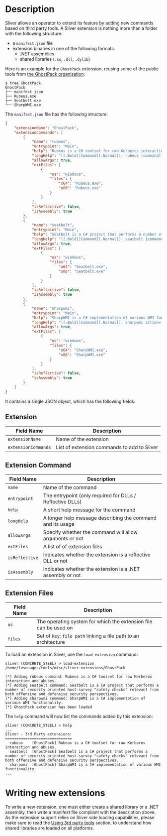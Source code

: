 # Description

Sliver allows an operator to extend its feature by adding new commands based on third party tools.
A Sliver extension is nothing more than a folder with the following structure:

- a `manifest.json` file
- extension binaries in one of the following formats:
  - .NET assemblies
  - shared libraries (`.so`, `.dll`, `.dylib`)

Here is an example for the `GhostPack` extension, reusing some of the public tools from [the GhostPack organisation](https://github.com/GhostPack):

```
$ tree GhostPack
GhostPack
├── manifest.json
├── Rubeus.exe
├── Seatbelt.exe
└── SharpWMI.exe
```

The `manifest.json` file has the following structure:

```json
{
    "extensionName": "GhostPack",
    "extensionCommands": [
        {
            "name": "rubeus",
            "entrypoint": "Main",
            "help": "Rubeus is a C# toolset for raw Kerberos interaction and abuses.",
            "longHelp": "[[.Bold]]Command[[.Normal]]: rubeus [command] [options]\n[[.Bold]]About:[[.Normal]] Rubeus is a C# toolset for raw Kerberos interaction and abuses.\n\nRun [[.Bold]]rubeus /help[[.Normal]] to list all examples.",
            "allowArgs": true,
            "extFiles": [
                {
                    "os": "windows",
                    "files": {
                        "x64": "Rubeus.exe",
                        "x86": "Rubeus.exe"
                    }
                }
            ],
            "isReflective": false,
            "isAssembly": true
        },
        {
            "name": "seatbelt",
            "entrypoint": "Main",
            "help": "Seatbelt is a C# project that performs a number of security oriented host-survey \"safety checks\" relevant from both offensive and defensive security perspectives.",
            "longHelp": "[[.Bold]]Command[[.Normal]]: seatbelt [command] [options]\n[[.Bold]]About:[[.Normal]] Seatbelt is a C# project that performs a number of security oriented host-survey \"safety checks\" relevant from both offensive and defensive security perspectives.\n\nRun [[.Bold]]seatbelt /help[[.Normal]] to list all examples.",
            "allowArgs": true,
            "extFiles": [
                {
                    "os": "windows",
                    "files": {
                        "x64": "Seatbelt.exe",
                        "x86": "Seatbelt.exe"
                    }
                }
            ],
            "isReflective": false,
            "isAssembly": true
        },
        {
            "name": "sharpwmi",
            "entrypoint": "Main",
            "help": "SharpWMI is a C# implementation of various WMI functionality.",
            "longHelp": "[[.Bold]]Command[[.Normal]]: sharpwmi action=[action] query=[query] computername=[computername] [options]\n[[.Bold]]About:[[.Normal]] SharpWMI is a C# implementation of various WMI functionality. This includes local/remote WMI queries, remote WMI process creation through win32_process, and remote execution of arbitrary VBS through WMI event subscriptions. Alternate credentials are also supported for remote methods.",
            "allowArgs": true,
            "extFiles": [
                {
                    "os": "windows",
                    "files": {
                        "x64": "SharpWMI.exe",
                        "x86": "SharpWMI.exe"
                    }
                }
            ],
            "isReflective": false,
            "isAssembly": true
        }
    ]
}
```
It contains a single JSON object, which has the following fields:

## Extension

| Field Name | Description |
| ---------- | ----------- |
| `extensionName` | Name of the extension |
| `extensionCommands` | List of extension commands to add to Sliver |

## Extension Command

| Field Name | Description |
| ---------- | ----------- |
| `name` | Name of the command |
| `entrypoint` | The entrypoint (only required for DLLs / Reflective DLLs) |
| `help` | A short help message for the command |
| `longHelp` | A longer help message describing the command and its usage |
| `allowArgs` | Specify whether the command will allow arguments or not |
| `extFiles` | A list of of extension files |
| `isReflective` | Indicates whether the extension is a reflective DLL or not |
| `isAssembly` | Indicates whether the extension is a .NET assembly or not |

## Extension Files

| Field Name | Description |
| ---------- | ----------- |
| `os` | The operating system for which the extension file can be used on |
| `files` | Set of `key`: `file path` linking a file path to an architecture |

To load an extension in Sliver, use the `load-extension` command:

```
sliver (CONCRETE_STEEL) > load-extension /home/lesnuages/tools/misc/sliver-extensions/GhostPack

[*] Adding rubeus command: Rubeus is a C# toolset for raw Kerberos interaction and abuses.
[*] Adding seatbelt command: Seatbelt is a C# project that performs a number of security oriented host-survey "safety checks" relevant from both offensive and defensive security perspectives.
[*] Adding sharpwmi command: SharpWMI is a C# implementation of various WMI functionality.
[*] GhostPack extension has been loaded
```

The `help` command will now list the commands added by this extension:

```
sliver (CONCRETE_STEEL) > help
...
Sliver - 3rd Party extensions:
==============================
  rubeus    [GhostPack] Rubeus is a C# toolset for raw Kerberos interaction and abuses.
  seatbelt  [GhostPack] Seatbelt is a C# project that performs a number of security oriented host-survey "safety checks" relevant from both offensive and defensive security perspectives.
  sharpwmi  [GhostPack] SharpWMI is a C# implementation of various WMI functionality.
...
```

# Writing new extensions

To write a new extension, one must either create a shared library or a .NET assembly, then write a manifest file compliant with the description above.
As the extension support relies on Sliver side loading capabilities, please make sure to read the [Using 3rd party tools](https://github.com/BishopFox/sliver/wiki/Using-3rd-party-tools) section, to understand how shared libraries are loaded on all platforms.